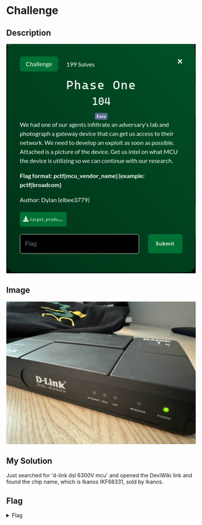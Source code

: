 # Challenge

## Description

<img src = "challenge.png">

## Image

<img src = "target_product.jpg">

## My Solution

Just searched for 'd-link dsl 6300V mcu' and opened the DeviWiki link and found the chip name, which is Ikanos IKF68331, sold by Ikanos.

## Flag

<details> 
  <summary>Flag</summary>
   pctf{Ikanos}
</details>